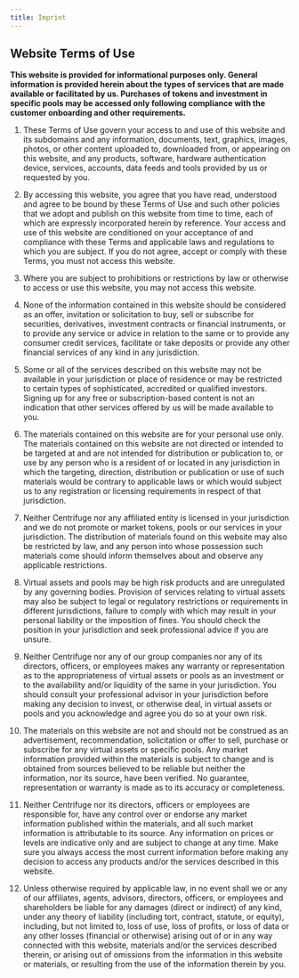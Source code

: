 ```yaml
---
title: Imprint
---
```


<Section>
<Row>
<Col span={8}>

# Website Terms of Use

**This website is provided for informational purposes only. General information is provided herein about the types of services that are made available or facilitated by us. Purchases of tokens and investment in specific pools may be accessed only following compliance with the customer onboarding and other requirements.**

1. These Terms of Use govern your access to and use of this website and its subdomains and any information, documents, text, graphics, images, photos, or other content uploaded to, downloaded from, or appearing on this website, and any products, software, hardware authentication device, services, accounts, data feeds and tools provided by us or requested by you.

2. By accessing this website, you agree that you have read, understood and agree to be bound by these Terms of Use and such other policies that we adopt and publish on this website from time to time, each of which are expressly incorporated herein by reference. Your access and use of this website are conditioned on your acceptance of and compliance with these Terms and applicable laws and regulations to which you are subject. If you do not agree, accept or comply with these Terms, you must not access this website.

3. Where you are subject to prohibitions or restrictions by law or otherwise to access or use this website, you may not access this website.

4. None of the information contained in this website should be considered as an offer, invitation or solicitation to buy, sell or subscribe for securities, derivatives, investment contracts or financial instruments, or to provide any service or advice in relation to the same or to provide any consumer credit services, facilitate or take deposits or provide any other financial services of any kind in any jurisdiction.

5. Some or all of the services described on this website may not be available in your jurisdiction or place of residence or may be restricted to certain types of sophisticated, accredited or qualified investors. Signing up for any free or subscription-based content is not an indication that other services offered by us will be made available to you.

6. The materials contained on this website are for your personal use only. The materials contained on this website are not directed or intended to be targeted at and are not intended for distribution or publication to, or use by any person who is a resident of or located in any jurisdiction in which the targeting, direction, distribution or publication or use of such materials would be contrary to applicable laws or which would subject us to any registration or licensing requirements in respect of that jurisdiction.

7. Neither Centrifuge nor any affiliated entity is licensed in your jurisdiction and we do not promote or market tokens, pools or our services in your jurisdiction. The distribution of materials found on this website may also be restricted by law, and any person into whose possession such materials come should inform themselves about and observe any applicable restrictions.

8. Virtual assets and pools may be high risk products and are unregulated by any governing bodies. Provision of services relating to virtual assets may also be subject to legal or regulatory restrictions or requirements in different jurisdictions, failure to comply with which may result in your personal liability or the imposition of fines. You should check the position in your jurisdiction and seek professional advice if you are unsure.

9. Neither Centrifuge nor any of our group companies nor any of its directors, officers, or employees makes any warranty or representation as to the appropriateness of virtual assets or pools as an investment or to the availability and/or liquidity of the same in your jurisdiction. You should consult your professional advisor in your jurisdiction before making any decision to invest, or otherwise deal, in virtual assets or pools and you acknowledge and agree you do so at your own risk.

10. The materials on this website are not and should not be construed as an advertisement, recommendation, solicitation or offer to sell, purchase or subscribe for any virtual assets or specific pools. Any market information provided within the materials is subject to change and is obtained from sources believed to be reliable but neither the information, nor its source, have been verified. No guarantee, representation or warranty is made as to its accuracy or completeness.

11. Neither Centrifuge nor its directors, officers or employees are responsible for, have any control over or endorse any market information published within the materials, and all such market information is attributable to its source. Any information on prices or levels are indicative only and are subject to change at any time. Make sure you always access the most current information before making any decision to access any products and/or the services described in this website.

12. Unless otherwise required by applicable law, in no event shall we or any of our affiliates, agents, advisors, directors, officers, or employees and shareholders be liable for any damages (direct or indirect) of any kind, under any theory of liability (including tort, contract, statute, or equity), including, but not limited to, loss of use, loss of profits, or loss of data or any other losses (financial or otherwise) arising out of or in any way connected with this website, materials and/or the services described therein, or arising out of omissions from the information in this website or materials, or resulting from the use of the information therein by you.

</Col>
</Row>
</Section>
